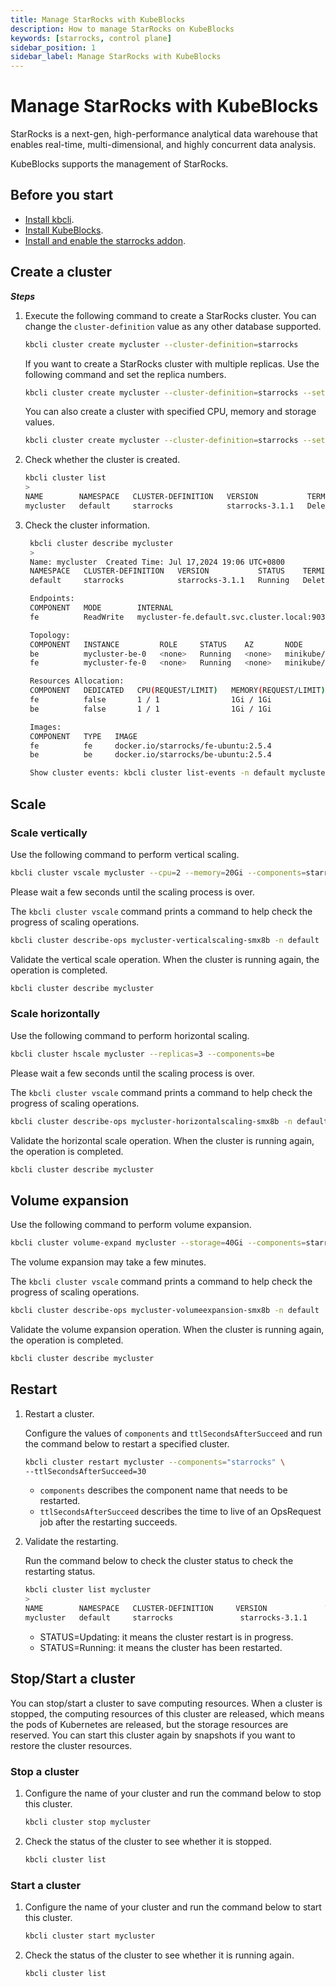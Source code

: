 ```yaml
---
title: Manage StarRocks with KubeBlocks
description: How to manage StarRocks on KubeBlocks
keywords: [starrocks, control plane]
sidebar_position: 1
sidebar_label: Manage StarRocks with KubeBlocks
---
```


# Manage StarRocks with KubeBlocks

StarRocks is a next-gen, high-performance analytical data warehouse that enables real-time, multi-dimensional, and highly concurrent data analysis.

KubeBlocks supports the management of StarRocks.

## Before you start

- [Install kbcli](./../installation/install-with-kbcli/install-kbcli.md).
- [Install KubeBlocks](./../installation/install-with-kbcli/install-kubeblocks-with-kbcli.md).
- [Install and enable the starrocks addon](./../overview/supported-addons.md#use-addons).

## Create a cluster

***Steps***

1. Execute the following command to create a StarRocks cluster. You can change the `cluster-definition` value as any other database supported.

   ```bash
   kbcli cluster create mycluster --cluster-definition=starrocks
   ```

   If you want to create a StarRocks cluster with multiple replicas. Use the following command and set the replica numbers.

   ```bash
   kbcli cluster create mycluster --cluster-definition=starrocks --set replicas=3
   ```

   You can also create a cluster with specified CPU, memory and storage values.

   ```bash
   kbcli cluster create mycluster --cluster-definition=starrocks --set cpu=1,memory=2Gi,storage=10Gi
   ```

2. Check whether the cluster is created.

   ```bash
   kbcli cluster list
   >
   NAME        NAMESPACE   CLUSTER-DEFINITION   VERSION           TERMINATION-POLICY   STATUS     CREATED-TIME
   mycluster   default     starrocks            starrocks-3.1.1   Delete               Running    Jul 17,2024 19:06 UTC+0800   
   ```

3. Check the cluster information.

   ```bash
    kbcli cluster describe mycluster
    >
    Name: mycluster	 Created Time: Jul 17,2024 19:06 UTC+0800
    NAMESPACE   CLUSTER-DEFINITION   VERSION           STATUS    TERMINATION-POLICY
    default     starrocks            starrocks-3.1.1   Running   Delete

    Endpoints:
    COMPONENT   MODE        INTERNAL                                      EXTERNAL
    fe          ReadWrite   mycluster-fe.default.svc.cluster.local:9030   <none>

    Topology:
    COMPONENT   INSTANCE         ROLE     STATUS    AZ       NODE                    CREATED-TIME
    be          mycluster-be-0   <none>   Running   <none>   minikube/192.168.49.2   Jul 17,2024 19:06 UTC+0800
    fe          mycluster-fe-0   <none>   Running   <none>   minikube/192.168.49.2   Jul 17,2024 19:06 UTC+0800

    Resources Allocation:
    COMPONENT   DEDICATED   CPU(REQUEST/LIMIT)   MEMORY(REQUEST/LIMIT)   STORAGE-SIZE   STORAGE-CLASS
    fe          false       1 / 1                1Gi / 1Gi               data:20Gi      standard
    be          false       1 / 1                1Gi / 1Gi               data:20Gi      standard

    Images:
    COMPONENT   TYPE   IMAGE
    fe          fe     docker.io/starrocks/fe-ubuntu:2.5.4
    be          be     docker.io/starrocks/be-ubuntu:2.5.4

    Show cluster events: kbcli cluster list-events -n default mycluster
   ```

## Scale

### Scale vertically

Use the following command to perform vertical scaling.

```bash
kbcli cluster vscale mycluster --cpu=2 --memory=20Gi --components=starrocks 
```

Please wait a few seconds until the scaling process is over.

The `kbcli cluster vscale` command prints a command to help check the progress of scaling operations.

```bash
kbcli cluster describe-ops mycluster-verticalscaling-smx8b -n default
```

Validate the vertical scale operation. When the cluster is running again, the operation is completed.

```bash
kbcli cluster describe mycluster
```

### Scale horizontally

Use the following command to perform horizontal scaling.

```bash
kbcli cluster hscale mycluster --replicas=3 --components=be
```

Please wait a few seconds until the scaling process is over.

The `kbcli cluster vscale` command prints a command to help check the progress of scaling operations.

```bash
kbcli cluster describe-ops mycluster-horizontalscaling-smx8b -n default
```

Validate the horizontal scale operation. When the cluster is running again, the operation is completed.

```bash
kbcli cluster describe mycluster
```

## Volume expansion

Use the following command to perform volume expansion.

```bash
kbcli cluster volume-expand mycluster --storage=40Gi --components=starrocks
```

The volume expansion may take a few minutes.

The `kbcli cluster vscale` command prints a command to help check the progress of scaling operations.

```bash
kbcli cluster describe-ops mycluster-volumeexpansion-smx8b -n default
```

Validate the volume expansion operation. When the cluster is running again, the operation is completed.

```bash
kbcli cluster describe mycluster
```

## Restart

1. Restart a cluster.

   Configure the values of `components` and `ttlSecondsAfterSucceed` and run the command below to restart a specified cluster.

   ```bash
   kbcli cluster restart mycluster --components="starrocks" \
   --ttlSecondsAfterSucceed=30
   ```

   - `components` describes the component name that needs to be restarted.
   - `ttlSecondsAfterSucceed` describes the time to live of an OpsRequest job after the restarting succeeds.

2. Validate the restarting.

   Run the command below to check the cluster status to check the restarting status.

   ```bash
   kbcli cluster list mycluster
   >
   NAME        NAMESPACE   CLUSTER-DEFINITION     VERSION             TERMINATION-POLICY   STATUS    CREATED-TIME
   mycluster   default     starrocks               starrocks-3.1.1    Delete               Running   Jul 17,2024 19:06 UTC+0800
   ```

   * STATUS=Updating: it means the cluster restart is in progress.
   * STATUS=Running: it means the cluster has been restarted.

## Stop/Start a cluster

You can stop/start a cluster to save computing resources. When a cluster is stopped, the computing resources of this cluster are released, which means the pods of Kubernetes are released, but the storage resources are reserved. You can start this cluster again by snapshots if you want to restore the cluster resources.

### Stop a cluster

1. Configure the name of your cluster and run the command below to stop this cluster.

   ```bash
   kbcli cluster stop mycluster
   ```

2. Check the status of the cluster to see whether it is stopped.

    ```bash
    kbcli cluster list
    ```

### Start a cluster

1. Configure the name of your cluster and run the command below to start this cluster.

   ```bash
   kbcli cluster start mycluster
   ```

2. Check the status of the cluster to see whether it is running again.

    ```bash
    kbcli cluster list
    ```

